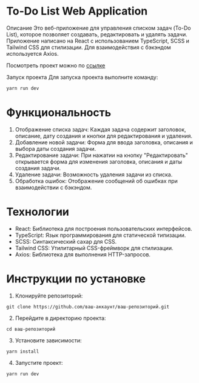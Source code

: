 # To-Do List Web Application
Описание
Это веб-приложение для управления списком задач (To-Do List), которое позволяет создавать, редактировать и удалять задачи. Приложение написано на React с использованием TypeScript, SCSS и Tailwind CSS для стилизации. Для взаимодействия с бэкэндом используется Axios.

Посмотреть проект можно по [ссылке](https://www.google.com)

Запуск проекта
Для запуска проекта выполните команду:

```js
yarn run dev
```

# Функциональность
1. Отображение списка задач: Каждая задача содержит заголовок, описание, дату создания и кнопки для редактирования и удаления.
2. Добавление новой задачи: Форма для ввода заголовка, описания и выбора даты создания задачи.
3. Редактирование задачи: При нажатии на кнопку "Редактировать" открывается форма для изменения заголовка, описания и даты создания задачи.
4. Удаление задачи: Возможность удаления задачи из списка.
5. Обработка ошибок: Отображение сообщений об ошибках при взаимодействии с бэкэндом.
# Технологии
- React: Библиотека для построения пользовательских интерфейсов.
- TypeScript: Язык программирования для статической типизации.
- SCSS: Синтаксический сахар для CSS.
- Tailwind CSS: Утилитарный CSS-фреймворк для стилизации.
- Axios: Библиотека для выполнения HTTP-запросов.
# Инструкции по установке
1. Клонируйте репозиторий:

```
git clone https://github.com/ваш-аккаунт/ваш-репозиторий.git
```
2. Перейдите в директорию проекта:

```
cd ваш-репозиторий
```

3. Установите зависимости:

```
yarn install
```
4. Запустите проект:

```
yarn run dev
```
